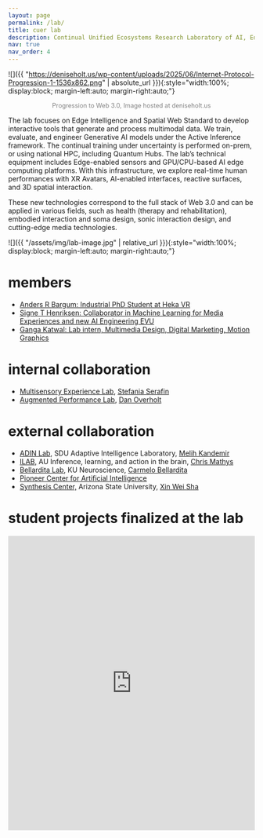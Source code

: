 ```yaml
---
layout: page
permalink: /lab/
title: cuer lab
description: Continual Unified Ecosystems Research Laboratory of AI, Edge, IoT, XR, and Computing Continuum
nav: true
nav_order: 4
---
```

![]({{ "https://deniseholt.us/wp-content/uploads/2025/06/Internet-Protocol-Progression-1-1536x862.png" | absolute_url }}){:style="width:100%; display:block; margin-left:auto; margin-right:auto;"}

<p style="text-align:center; font-size:0.9em; color:gray;">Progression to Web 3.0, Image hosted at deniseholt.us</p>

The lab focuses on Edge Intelligence and Spatial Web Standard to develop interactive tools that generate and process multimodal data. We train, evaluate, and engineer Generative AI models under the Active Inference framework. The continual training under uncertainty is performed on-prem, or using national HPC, including Quantum Hubs. The lab’s technical equipment includes Edge-enabled sensors and GPU/CPU-based AI edge computing platforms. With this infrastructure, we explore real-time human performances with XR Avatars, AI-enabled interfaces, reactive surfaces, and 3D spatial interaction.

These new technologies correspond to the full stack of Web 3.0 and can be applied in various fields, such as health (therapy and rehabilitation), embodied interaction and soma design, sonic interaction design, and cutting-edge media technologies.

![]({{ "/assets/img/lab-image.jpg" | relative_url }}){:style="width:100%; display:block; margin-left:auto; margin-right:auto;"}

# members

- [Anders R Bargum: Industrial PhD Student at Heka VR](https://www.linkedin.com/in/anders-bargum-b887a81a7/)
- [Signe T Henriksen: Collaborator in Machine Learning for Media Experiences and new AI Engineering EVU](https://www.linkedin.com/in/signe-toftgaard-henriksen/)
- [Ganga Katwal: Lab intern, Multimedia Design, Digital Marketing, Motion Graphics](https://www.linkedin.com/in/ganga-katwal-1a0197206/ "Intern")

# internal collaboration

* [Multisensory Experience Lab](https://melcph.create.aau.dk "MEL"), [Stefania Serafin](https://vbn.aau.dk/en/persons/107881)
* [Augmented Performance Lab](https://apl.create.aau.dk/ "APL"), [Dan Overholt](https://vbn.aau.dk/en/persons/dano)

# external collaboration

* [ADIN Lab](https://adinlab.github.io), SDU Adaptive Intelligence Laboratory, [Melih Kandemir](https://melihkandemir.github.io)
* [ILAB,](https://chrismathys.com) AU Inference, learning, and action in the brain, [Chris Mathys](https://www.au.dk/en/chmathys@cas.au.dk)
* [Bellardita Lab](https://in.ku.dk/research/bellardita-lab/), KU Neuroscience, [Carmelo Bellardita](https://in.ku.dk/research/bellardita-lab/?pure=en/persons/602173)
* [Pioneer Center for Artificial Intelligence ](https://www.aicentre.dk)
* [Synthesis Center,](http://synthesis.ame.asu.edu) Arizona State University, [Xin Wei Sha](https://search.asu.edu/profile/2202759)

# student projects finalized at the lab

<iframe src="https://1drv.ms/w/c/75a911fd17e35e91/IQR_OVxNFfLKRZUcG7IWZKZfAQ5G45M6HdxM77mzngKPnfw" style="width: 100%; height: 600px; border: none;" frameborder="0"></iframe>
